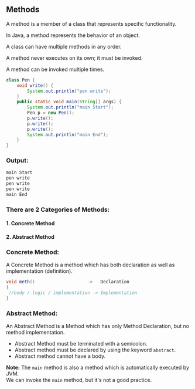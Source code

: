 
## Methods

A method is a member of a class that represents specific functionality.

In Java, a method represents the behavior of an object.

A class can have multiple methods in any order.

A method never executes on its own; it must be invoked.

A method can be invoked multiple times.
```java
class Pen {
    void write() {
        System.out.println("pen write");
    }
    public static void main(String[] args) {
        System.out.println("main Start");
        Pen p = new Pen();
        p.write();
        p.write();
        p.write();
        System.out.println("main End");
    }
}
```

### Output:

```java
main Start
pen write
pen write
pen write
main End
```

### There are 2 Categories of Methods:

#### 1. Concrete Method
#### 2. Abstract Method

### Concrete Method:

A Concrete Method is a method which has both declaration as well as implementation (definition).

```java
void meth()                    ->   Declaration  
{ 
 //body / logic / implementation -> Implementation 
}
```

### Abstract Method:

An Abstract Method is a Method which has only Method Declaration, but no method implementation.

- Abstract Method must be terminated with a semicolon.
- Abstract method must be declared by using the keyword `abstract`.
- Abstract method cannot have a body.

**Note:** The `main` method is also a method which is automatically executed by JVM.  
We can invoke the `main` method, but it's not a good practice.
